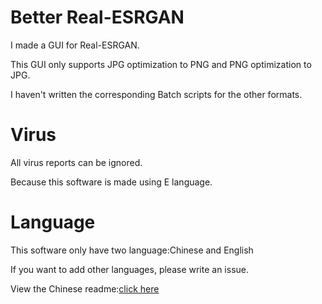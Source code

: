 # Better Real-ESRGAN

I made a GUI for Real-ESRGAN.

This GUI only supports JPG optimization to PNG and PNG optimization to JPG.

I haven't written the corresponding Batch scripts for the other formats.

# Virus

All virus reports can be ignored.

Because this software is made using E language.

# Language

This software only have two language:Chinese and English

If you want to add other languages, please write an issue.

View the Chinese readme:[click here](https://github.com/Adenx0/Better-Real-ESRGAN/blob/main/README_CN.md)
